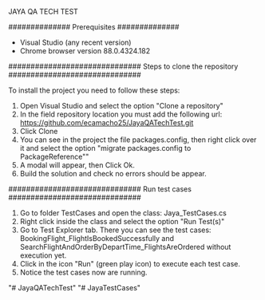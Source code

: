 JAYA QA TECH TEST

##############
Prerequisites
##############

- Visual Studio (any recent version)
- Chrome browser version 88.0.4324.182

##############################
Steps to clone the repository
##############################

To install the project you need to follow these steps:

1. Open Visual Studio and select the option "Clone a repository"
2. In the field repository location you must add the following url: https://github.com/ecamacho25/JayaQATechTest.git
3. Click Clone
4. You can see in the project the file packages.config, then right click over it and select the option "migrate packages.config to  PackageReference""
5. A modal will appear, then Click Ok.
6. Build the solution and check no errors should be appear.


##############################
Run test cases
##############################

1. Go to folder TestCases and open the class: Jaya_TestCases.cs
2. Right click inside the class and select the option "Run Test(s)"
3. Go to Test Explorer tab. There you can see the test cases: BookingFlight_FlightIsBookedSuccessfully and SearchFlightAndOrderByDepartTime_FlightsAreOrdered without execution yet.
4. Click in the icon "Run" (green play icon) to execute each test case.
5. Notice the test cases now are running.

"# JayaQATechTest" 
"# JayaTestCases" 
